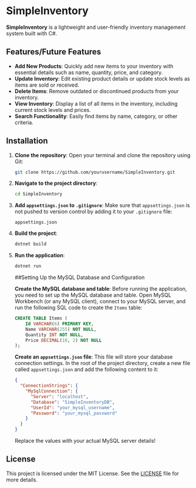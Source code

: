 # SimpleInventory

**SimpleInventory** is a lightweight and user-friendly inventory management system built with C#.

## Features/Future Features

- **Add New Products**: Quickly add new items to your inventory with essential details such as name, quantity, price, and category.
- **Update Inventory**: Edit existing product details or update stock levels as items are sold or received.
- **Delete Items**: Remove outdated or discontinued products from your inventory.
- **View Inventory**: Display a list of all items in the inventory, including current stock levels and prices.
- **Search Functionality**: Easily find items by name, category, or other criteria.

## Installation

1. **Clone the repository**: Open your terminal and clone the repository using Git:

    ```bash
    git clone https://github.com/yourusername/SimpleInventory.git
    ```

2. **Navigate to the project directory**:

    ```bash
    cd SimpleInventory
    ```

4. **Add `appsettings.json` to `.gitignore`**: Make sure that `appsettings.json` is not pushed to version control by adding it to your `.gitignore` file:

    ```
    appsettings.json
    ```

5. **Build the project**:

    ```bash
    dotnet build
    ```

6. **Run the application**:

    ```bash
    dotnet run
    ```

    ##Setting Up the MySQL Database and Configuration

    **Create the MySQL database and table**: Before running the application, you need to set up the MySQL database and table. Open MySQL Workbench (or any MySQL client), connect to your MySQL server, and run the following SQL code to create the `Items` table:

    ```sql
    CREATE TABLE Items (
        Id VARCHAR(6) PRIMARY KEY,
        Name VARCHAR(255) NOT NULL,
        Quantity INT NOT NULL,
        Price DECIMAL(10, 2) NOT NULL
    );
    ```

    **Create an `appsettings.json` file**: This file will store your database connection settings. In the root of the project directory, create a new file called `appsettings.json` and add the following content to it:

    ```json
    {
      "ConnectionStrings": {
        "MySqlConnection": {
          "Server": "localhost",
          "Database": "SimpleInventoryDB",
          "UserId": "your_mysql_username",
          "Password": "your_mysql_password"
        }
      }
    }
    ```
    Replace the values with your actual MySQL server details!

## License

This project is licensed under the MIT License. See the [LICENSE](LICENSE.txt) file for more details.
